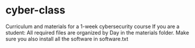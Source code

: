 # cyber-class
Curriculum and materials for a 1-week cybersecurity course
If you are a student: All required files are organized by Day in the materials folder. Make sure you also install all the software in software.txt
